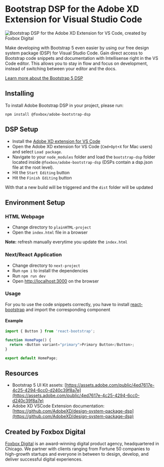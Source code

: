 # Bootstrap DSP for the Adobe XD Extension for Visual Studio Code

![Bootstrap DSP for the Adobe XD Extension for VS Code, created by Foxbox Digital](https://cdn.sanity.io/images/4j183ajh/production/b0451c2ed326aa6662617b30a74b1f8d4af8d323-1920x838.png)

Make developing with Bootstrap 5 even easier by using our free design system package (DSP) for Visual Studio Code. Gain direct access to Bootstrap code snippets and documentation with Intellisense right in the VS Code editor. This allows you to stay in flow and focus on development, instead of switching between your editor and the docs.

[Learn more about the Bootstrap 5 DSP](https://foxbox.com/blog/adobe-xd-vs-code-bootstrap-dsp)

## Installing
To install Adobe Bootstrap DSP in your project, please run:

```
npm install @foxbox/adobe-bootstrap-dsp
```

## DSP Setup

- Install the [Adobe XD extension for VS Code](https://letsxd.com/vscode)
- Open the Adobe XD extension for VS Code (`Cmd+Opt+X` for Mac users) and select `Load package`.
- Navigate to your `node_modules` folder and load the `bootstrap-dsp` folder located inside `@foxbox/adobe-bootstrap-dsp` (DSPs contain a dsp.json file at the root level).
- Hit the `Start Editing` button
- Hit the `Finish Editing` button

With that a new build will be triggered and the `dist` folder will be updated

## Environment Setup

### HTML Webpage

- Change directory to `plainHTML-project`
- Open the `index.html` file in a browser

**Note:** refresh manually everytime you update the `index.html`

### Next/React Application

- Change directory to `next-project`
- Run `npm i` to install the dependencies
- Run `npm run dev`
- Open [http://localhost:3000](http://localhost:3000) on the browser

### Usage

For you to use the code snippets correctly, you have to install [react-bootstrap](https://react-bootstrap.github.io/) and import the corresponding component

#### Example

```js
import { Button } from 'react-bootstrap';

function HomePage() {
  return <Button variant="primary">Primary Button</Button>;
}

export default HomePage;
```

## Resources

- Bootstrap 5 UI Kit assets: [https://assets.adobe.com/public/4ed7617e-4c25-4294-6cc0-d240c39f8a7e](https://assets.adobe.com/public/4ed7617e-4c25-4294-6cc0-d240c39f8a7e)
- Adobe XD VSCode Extension documentation: [https://github.com/AdobeXD/design-system-package-dsp](https://github.com/AdobeXD/design-system-package-dsp)

## Created by Foxbox Digital
[Foxbox Digital](https://foxbox.com) is an award-winning digital product agency, headquartered in Chicago. We partner with clients ranging from Fortune 50 companies to high-growth startups and everyone in between to design, develop, and deliver successful digital experiences.
